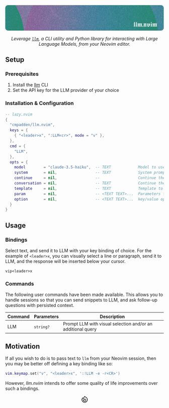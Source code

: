 <div align="center">
    <img alt="chatblade.nvim banner" src=".github/llm.nvim.png">
    <br>
    <p>
      <i>Leverage <a href="https://github.com/simonw/llm"><code>llm</code></a>, a CLI utility and Python library for interacting with Large Language Models, from your Neovim editor.</i>
    </p>
</div>

## Setup

### Prerequisites

1. Install the [llm](https://github.com/simonw/llm) CLI
2. Set the API key for the LLM provider of your choice

### Installation & Configuration

```lua
-- lazy.nvim
{
  "cmpadden/llm.nvim",
  keys = {
    { "<leader>x", ":LLM<cr>", mode = "v" },
  },
  cmd = {
    "LLM",
  },
  opts = {
    model        = "claude-3.5-haiku",  -- TEXT            Model to use
    system       = nil,                 -- TEXT            System prompt to use
    continue     = nil,                 --                 Continue the most recent conversation.
    conversation = nil,                 -- TEXT            Continue the conversation with the given ID.
    template     = nil,                 -- TEXT            Template to use
    param        = nil,                 -- <TEXT TEXT>...  Parameters for template
    option       = nil,                 -- <TEXT TEXT>...  key/value options for the model
  }
}
```

## Usage

### Bindings

Select text, and send it to LLM with your key binding of choice. For the example
of `<leader>x`, you can visually select a line or paragraph, send it to LLM, and
the response will be inserted below your cursor.

```
vip<leader>x
```

### Commands

The following user commands have been made available. This allows you to handle sessions
so that you can send snippets to LLM, and ask follow-up questions with persisted
context.

| Command                | Parameters | Description                                                      |
| ---------------------- | --------- | ----------------------------------------------------------------- |
| LLM                    | `string?` | Prompt LLM with visual selection and/or an additional query |

## Motivation

If all you wish to do is to pass text to `llm` from your Neovim session, then you may be better off defining a key binding like so:

```lua
vim.keymap.set("v", "<leader>x", ':!LLM -e -r<CR>')
```

However, _llm.nvim_ intends to offer some quality of life improvements over such a bindings.

<div align="center">
    <img src=".github/fire.svg" height="25" width="25">
</div>
